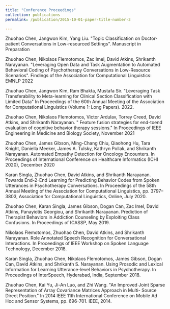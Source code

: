 ```yaml
---
title: "Conference Proceedings"
collection: publications
permalink: /publication/2015-10-01-paper-title-number-3

---
```

Zhuohao Chen, Jangwon Kim, Yang Liu. "Topic Classification on Doctor-patient Conversations in Low-resourced Settings". Manuscript in
Preparation

Zhuohao Chen, Nikolaos Flemotomos, Zac Imel, David Atkins, Shrikanth Narayanan. "Leveraging Open Data and Task Augmentation to
Automated Behavioral Coding of Psychotherapy Conversations in Low-Resource Scenarios". Findings of the Association for Computational
Linguistics: EMNLP 2022

Zhuohao Chen, Jangwon Kim, Ram Bhakta, Mustafa Sir. "Leveraging Task Transferability to Meta-learning for Clinical Section Classification with
Limited Data" In Proceedings of the 60th Annual Meeting of the Association for Computational Linguistics (Volume 1: Long Papers). 2022.

Zhuohao Chen, Nikolaos Flemotomos, Victor Ardulav, Torrey Creed, David Atkins, and Shrikanth Narayanan. " Feature fusion strategies for end-toend
evaluation of cognitive behavior therapy sessions." In Proceedings of IEEE Engineering in Medicine and Biology Society, November 2021

Zhuohao Chen, James Gibson, Ming-Chang Chiu, Qiaohong Hu, Tara Knight, Daniella Meeker, James A. Tulsky, Kathryn Pollak, and Shrikanth
Narayanan. Automated Empathy Detection for Oncology Encounters. In Proceedings of International Conference on Healthcare Informatics (ICHI
2020), December 2020

Karan Singla, Zhuohao Chen, David Atkins, and Shrikanth Narayanan. Towards End-2-End Learning for Predicting Behavior Codes from Spoken
Utterances in Psychotherapy Conversations. In Proceedings of the 58th Annual Meeting of the Association for Computational Linguistics, pp. 3797–
3803, Association for Computational Linguistics, Online, July 2020.

Zhuohao Chen, Karan Singla, James Gibson, Dogan Can, Zac Imel, David Atkins, Panayiotis Georgiou, and Shrikanth Narayanan. Prediction of
Therapist Behaviors in Addiction Counseling by Exploiting Class Confusions. In Proceedings of ICASSP, May 2019.

Nikolaos Flemotomos, Zhuohao Chen, David Atkins, and Shrikanth Narayanan. Role Annotated Speech Recognition for Conversational
Interactions. In Proceedings of IEEE Workshop on Spoken Language Technology, December 2018.

Karan Singla, Zhuohao Chen, Nikolaos Flemotomos, James Gibson, Dogan Can, David Atkins, and Shrikanth S. Narayanan. Using Prosodic and
Lexical Information for Learning Utterance-level Behaviors in Psychotherapy. In Proceedings of InterSpeech, Hyderabad, India, September 2018.

Zhuohao Chen, Kai Yu, Ji-An Luo, and Zhi Wang. "An Improved Joint Sparse Representation of Array Covariance Matrices Approach in Multi-
Source Direct Position." In 2014 IEEE 11th International Conference on Mobile Ad Hoc and Sensor Systems, pp. 696-701. IEEE, 2014.